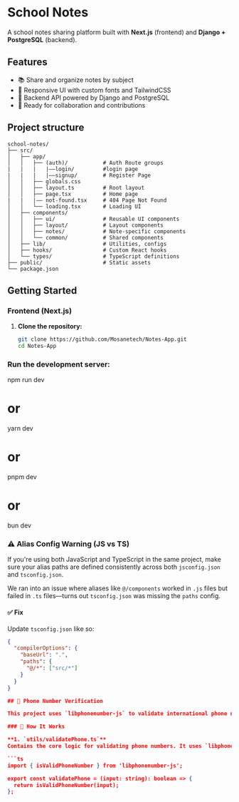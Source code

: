 # School Notes

A school notes sharing platform built with **Next.js** (frontend) and **Django + PostgreSQL** (backend).

## Features

- 📚 Share and organize notes by subject
- 🎨 Responsive UI with custom fonts and TailwindCSS
- 🔗 Backend API powered by Django and PostgreSQL
- 🤝 Ready for collaboration and contributions

## Project structure
````
school-notes/
├── src/
│   ├── app/
│   │   ├── (auth)/           # Auth Route groups
|   |   |   |——login/         #login page
|   |   |   |——signup/        # Register Page
│   │   ├── globals.css
│   │   ├── layout.ts         # Root layout
│   │   ├── page.tsx          # Home page
|   |   |—— not-found.tsx     # 404 Page Not Found 
│   │   └── loading.tsx       # Loading UI
│   ├── components/
│   │   ├── ui/               # Reusable UI components
│   │   ├── layout/           # Layout components
│   │   ├── notes/            # Note-specific components
│   │   └── common/           # Shared components
│   ├── lib/                  # Utilities, configs
│   ├── hooks/                # Custom React hooks
│   └── types/                # TypeScript definitions
├── public/                   # Static assets
└── package.json
````
## Getting Started

### Frontend (Next.js)

1. **Clone the repository:**
   ```bash
   git clone https://github.com/Mosanetech/Notes-App.git
   cd Notes-App


### Run the development server:

npm run dev
# or
yarn dev
# or
pnpm dev
# or
bun dev


### ⚠️ Alias Config Warning (JS vs TS)

If you're using both JavaScript and TypeScript in the same project, make sure your alias paths are defined consistently across both `jsconfig.json` and `tsconfig.json`.

We ran into an issue where aliases like `@/components` worked in `.js` files but failed in `.ts` files—turns out `tsconfig.json` was missing the `paths` config.

#### ✅ Fix
Update `tsconfig.json` like so:

```json
{
  "compilerOptions": {
    "baseUrl": ".",
    "paths": {
      "@/*": ["src/*"]
    }
  }
}

## 📱 Phone Number Verification

This project uses `libphonenumber-js` to validate international phone numbers during signup. Users must enter a valid number with country code (e.g., `+265`, `+1`, `+44`) to proceed.

### 🔧 How It Works

**1. `utils/validatePhone.ts`**  
Contains the core logic for validating phone numbers. It uses `libphonenumber-js` to parse and check if the number is valid.

```ts
import { isValidPhoneNumber } from 'libphonenumber-js';

export const validatePhone = (input: string): boolean => {
  return isValidPhoneNumber(input);
};
